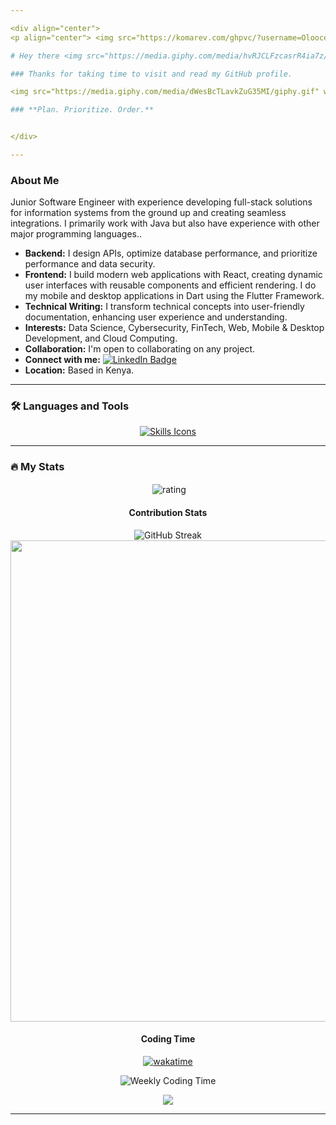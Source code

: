 ```yaml
---

<div align="center">
<p align="center"> <img src="https://komarev.com/ghpvc/?username=Olooce&label=Profile%20views&color=0e75b6&style=flat" alt="views" /> </p> 

# Hey there <img src="https://media.giphy.com/media/hvRJCLFzcasrR4ia7z/giphy.gif" width="30px" alt="Wave"/>

### Thanks for taking time to visit and read my GitHub profile.

<img src="https://media.giphy.com/media/dWesBcTLavkZuG35MI/giphy.gif" width="600" height="300" alt="Coding Gif"/>

### **Plan. Prioritize. Order.**


</div>

---
```


### About Me

<div align="left">
 <p align="left">
Junior Software Engineer with experience developing full-stack solutions for information systems from the ground up and creating seamless integrations. I primarily work with Java but also have experience with other major programming languages..
</p>

  <ul align="left">
    <li><strong>Backend:</strong> I design APIs, optimize database performance, and prioritize performance and data security.</li>
    <li><strong>Frontend:</strong> I build modern web applications with React, creating dynamic user interfaces with reusable components and efficient rendering. I do my mobile and desktop applications in Dart using the Flutter Framework. </li>
    <li><strong>Technical Writing:</strong> I transform technical concepts into user-friendly documentation, enhancing user experience and understanding.</li>
    <li><strong>Interests:</strong> Data Science, Cybersecurity, FinTech, Web, Mobile & Desktop Development, and Cloud Computing.</li>
    <li><strong>Collaboration:</strong> I'm open to collaborating on any project.</li>
    <li><strong>Connect with me:</strong> <a href="https://www.linkedin.com/in/oloo-stephen/">
    <img src="https://img.shields.io/badge/LinkedIn-blue?style=for-the-badge&logo=linkedin&logoColor=white" alt="LinkedIn Badge"/></a></li>
    <li><strong>Location:</strong> Based in Kenya.</li>
  </ul>

 </div>

---

### :hammer_and_wrench: Languages and Tools

<div align="center">
  <a href="#">
    <img src="https://skillicons.dev/icons?i=java,python,c,dart,flutter,react,vite,nodejs,mysql,postgres,spring,bash,linux,git,github,go&perline="8" alt="Skills Icons"/>
  </a>
</div>

---

### :fire: My Stats

<div align="center">
  
<p>&nbsp;<img align="center" src="https://github-readme-stats.vercel.app/api?username=Olooce&show_icons=true&count_private=true&line_height=20&icon_color=00b3ff&theme=dark&title_color=00b3ff)" alt="rating" /></p> 

#### Contribution Stats

<img src="https://streak-stats.demolab.com/?user=Olooce&theme=dark&background=000000)" alt="GitHub Streak"/>
<img src="https://next.ossinsight.io/widgets/official/compose-user-dashboard-stats/thumbnail.png?user_id=Olooce&image_size=auto&color_scheme=dark" width="770" height="auto" />

#### Coding Time

[![wakatime](https://wakatime.com/badge/user/6e3390ca-e2f0-47c3-887e-f33f6b969adb.svg)](https://wakatime.com/@6e3390ca-e2f0-47c3-887e-f33f6b969adb)

<img src="https://github-readme-stats.vercel.app/api/wakatime?username=Olooce&layout=compact&theme=vision-friendly-dark" alt="Weekly Coding Time"/>

</div>

<p align="center">
     <img src="https://capsule-render.vercel.app/api?type=waving&color=gradient&height=100&section=footer"/>
</p>

---
